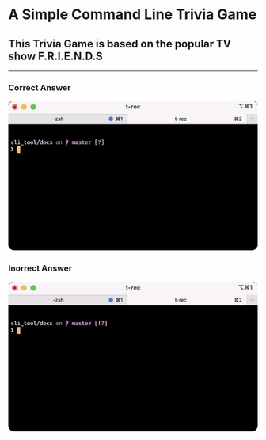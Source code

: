 # A Simple Command Line Trivia Game

## This Trivia Game is based on the popular TV show F.R.I.E.N.D.S

---

### Correct Answer

![correct demo](docs/correct.gif)

### Inorrect Answer

![incorrect demo](docs/demo.gif)
